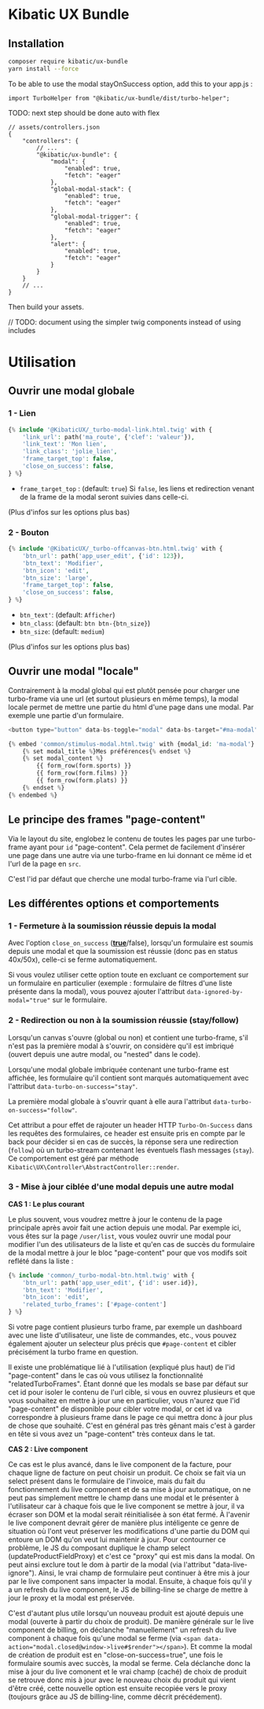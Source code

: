 # Kibatic UX Bundle

## Installation

```bash
composer require kibatic/ux-bundle
yarn install --force
```

To be able to use the modal stayOnSuccess option, add this to your app.js :

```
import TurboHelper from "@kibatic/ux-bundle/dist/turbo-helper";
```


TODO: next step should be done auto with flex

```
// assets/controllers.json
{
    "controllers": {
        // ...
        "@kibatic/ux-bundle": {
            "modal": {
                "enabled": true,
                "fetch": "eager"
            },
            "global-modal-stack": {
                "enabled": true,
                "fetch": "eager"
            },
            "global-modal-trigger": {
                "enabled": true,
                "fetch": "eager"
            },
            "alert": {
                "enabled": true,
                "fetch": "eager"
            }
        }
    }
    // ...
}
```

Then build your assets.

// TODO: document using the simpler twig components instead of using includes

# Utilisation
## Ouvrir une modal globale

### 1 - Lien

```php
{% include '@KibaticUX/_turbo-modal-link.html.twig' with {
    'link_url': path('ma_route', {'clef': 'valeur'}),
    'link_text': 'Mon lien',
    'link_class': 'jolie_lien',
    'frame_target_top': false,
    'close_on_success': false,
} %}
```

- `frame_target_top` : (default: `true`) Si `false`, les liens et redirection venant de la frame de  la modal seront suivies dans celle-ci.

(Plus d'infos sur les options plus bas)

### 2 - Bouton

```php
{% include '@KibaticUX/_turbo-offcanvas-btn.html.twig' with {
    'btn_url': path('app_user_edit', {'id': 123}),
    'btn_text': 'Modifier',
    'btn_icon': 'edit',
    'btn_size': 'large',
    'frame_target_top': false,
    'close_on_success': false,
} %}
```

- `btn_text'`: (default: `Afficher`)
- `btn_class`: (default: `btn btn-{btn_size}`)
- `btn_size`: (default: `medium`)

(Plus d'infos sur les options plus bas)

## Ouvrir une modal "locale"

Contrairement à la modal global qui est plutôt pensée pour charger une turbo-frame via une url (et surtout plusieurs en même temps), la modal locale permet de mettre une partie du html d'une page dans une modal.
Par exemple une partie d'un formulaire.

```php
<button type="button" data-bs-toggle="modal" data-bs-target="#ma-modal">Plus de préférences</button>

{% embed 'common/stimulus-modal.html.twig' with {modal_id: 'ma-modal'} %}
    {% set modal_title %}Mes préférences{% endset %}
    {% set modal_content %}
        {{ form_row(form.sports) }}
        {{ form_row(form.films) }}
        {{ form_row(form.plats) }}
    {% endset %}
{% endembed %}
```

## Le principe des frames "page-content"

Via le layout du site, englobez le contenu de toutes les pages par une turbo-frame ayant pour `id` "page-content".
Cela permet de facilement d'insérer une page dans une autre via une turbo-frame en lui donnant ce même id et l'url de la page en `src`.

C'est l'id par défaut que cherche une modal turbo-frame via l'url cible.

## Les différentes options et comportements

### 1 - Fermeture à la soumission réussie depuis la modal

Avec l'option `close_on_success` (**<u>true</u>**/false), lorsqu'un formulaire est soumis depuis une modal et que la soumission est réussie (donc pas en status 40x/50x), celle-ci se ferme automatiquement.

Si vous voulez utiliser cette option toute en excluant ce comportement sur un formulaire en particulier (exemple : formulaire de filtres d'une liste présente dans la modal), vous pouvez ajouter l'attribut `data-ignored-by-modal="true"` sur le formulaire.

### 2 - Redirection ou non à la soumission réussie (stay/follow)

Lorsqu'un canvas s'ouvre (global ou non) et contient une turbo-frame, s'il n'est pas la première modal à s'ouvrir, on considère qu'il est imbriqué (ouvert depuis une autre modal, ou "nested" dans le code).

Lorsqu'une modal globale imbriquée contenant une turbo-frame est affichée, les formulaire qu'il contient sont marqués automatiquement avec l'attribut `data-turbo-on-success="stay"`.

La première modal globale à s'ouvrir quant à elle aura l'attribut `data-turbo-on-success="follow"`.

Cet attribut a pour effet de rajouter un header HTTP `Turbo-On-Success` dans les requêtes des formulaires, ce header est ensuite pris en compte par le back pour décider si en cas de succès, la réponse sera une redirection (`follow`) où un turbo-stream contenant les éventuels flash messages (`stay`).
Ce comportement est géré par méthode `Kibatic\UX\Controller\AbstractController::render`.

### 3 - Mise à jour ciblée d'une modal depuis une autre modal

**CAS 1 : Le plus courant**

Le plus souvent, vous voudrez mettre à jour le contenu de la page principale après avoir fait une action depuis une modal.
Par exemple ici, vous êtes sur la page `/user/list`, vous voulez ouvrir une modal pour modifier l'un des utilisateurs de la liste et qu'en cas de succès du formulaire de la modal mettre à jour le bloc "page-content" pour que vos modifs soit reflété dans la liste :

```php
{% include 'common/_turbo-modal-btn.html.twig' with {
    'btn_url': path('app_user_edit', {'id': user.id}),
    'btn_text': 'Modifier',
    'btn_icon': 'edit',
    'related_turbo_frames': ['#page-content']
} %}
```

Si votre page contient plusieurs turbo frame, par exemple un dashboard avec une liste d'utilisateur, une liste de commandes, etc., vous pouvez également ajouter un selecteur plus précis que `#page-content` et cibler précisément la turbo frame en question.

Il existe une problématique lié à l'utilisation (expliqué plus haut) de l'id "page-content" dans le cas où vous utilisez la fonctionnalité "relatedTurboFrames".
Étant donné que les modals se base par défaut sur cet id pour isoler le contenu de l'url cible, si vous en ouvrez plusieurs et que vous souhaitez en mettre à jour une en particulier, vous n'aurez que l'id "page-content" de disponible pour cibler votre modal, or cet id va correspondre à plusieurs frame dans le page ce qui mettra donc à jour plus de chose que souhaité.
C'est en général pas très gênant mais c'est à garder en tête si vous avez un "page-content" très conteux dans le tat.

**CAS 2 : Live component**

Ce cas est le plus avancé, dans le live component de la facture, pour chaque ligne de facture on peut choisir un produit.
Ce choix se fait via un select présent dans le formulaire de l'invoice, mais du fait du fonctionnement du live component et de sa mise à jour automatique,
on ne peut pas simplement mettre le champ dans une modal et le présenter à l'utilisateur car à chaque fois que le live component se mettre à jour, il va écraser son DOM et la modal serait réinitialisée à son état fermé.
À l'avenir le live component devrait gérer de manière plus intéligente ce genre de situation où l'ont veut préserver les modifications d'une partie du DOM qui entoure un DOM qu'on veut lui maintenir à jour.
Pour contourner ce problème, le JS du composant duplique le champ select (updateProductFieldProxy) et c'est ce "proxy" qui est mis dans la modal. On peut ainsi exclure tout le dom à partir de la modal (via l'attribut "data-live-ignore").
Ainsi, le vrai champ de formulaire peut continuer à être mis à jour par le live component sans impacter la modal.
Ensuite, à chaque fois qu'il y a un refresh du live component, le JS de billing-line se charge de mettre à jour le proxy et la modal est préservée.

C'est d'autant plus utile lorsqu'un nouveau produit est ajouté depuis une modal (ouverte à partir du choix de produit).
De manière générale sur le live component de billing, on déclanche "manuellement" un refresh du live component à chaque fois qu'une modal se ferme (via `<span data-action="modal.closed@window->live#$render"></span>`).
Et comme la modal de création de produit est en "close-on-success=true", une fois le formulaire soumis avec succès, la modal se ferme.
Cela déclanche donc la mise à jour du live comonent et le vrai champ (caché) de choix de produit se retrouve donc mis à jour avec le nouveau choix du produit qui vient d'être créé, cette nouvelle option est ensuite recopiée vers le proxy (toujours grâce au JS de billing-line, comme décrit précédement).
